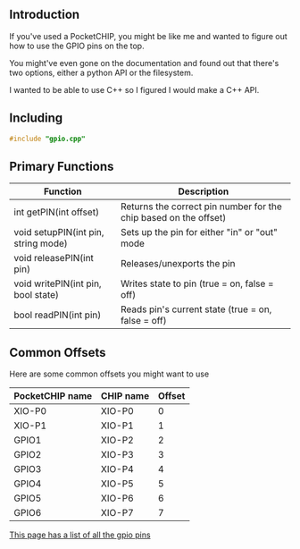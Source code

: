 ## Introduction
If you've used a PocketCHIP, you might be like me and wanted to figure out how to use the GPIO pins on the top.

You might've even gone on the documentation and found out that there's two options, either a python API or the filesystem.

I wanted to be able to use C++ so I figured I would make a C++ API.

## Including
```c++
#include "gpio.cpp"
```

## Primary Functions

Function                            | Description
------------------------------------|----------------------------------------------------------------
int getPIN(int offset)              | Returns the correct pin number for the chip based on the offset)
void setupPIN(int pin, string mode) | Sets up the pin for either "in" or "out" mode
void releasePIN(int pin)            | Releases/unexports the pin
void writePIN(int pin, bool state)  | Writes state to pin (true = on, false = off)
bool readPIN(int pin)               | Reads pin's current state (true = on, false = off)

## Common Offsets
Here are some common offsets you might want to use

| PocketCHIP name | CHIP name | Offset |
| ----------------|-----------|------- |
| XIO-P0          | XIO-P0    | 0      | 
| XIO-P1          | XIO-P1    | 1      |
| GPIO1           | XIO-P2    | 2      |
| GPIO2           | XIO-P3    | 3      |
| GPIO3           | XIO-P4    | 4      |
| GPIO4           | XIO-P5    | 5      |
| GPIO5           | XIO-P6    | 6      |
| GPIO6           | XIO-P7    | 7      |

[This page has a list of all the gpio pins](https://github.com/xtacocorex/CHIP_IO)
